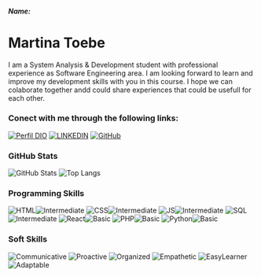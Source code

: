 ##### Name:

# Martina Toebe
I am a System Analysis & Development student with professional experience as Software Engineering area. I am looking forward to learn and improve my development skills with you in this course. I hope we can colaborate together andd could share experiences that  could be usefull for each other.

### Conect with me through the following links:
[![Perfil DIO](https://img.shields.io/badge/DIO/PERFIL-darkblue)](https://www.dio.me/users/martinatoebe)
[![LINKEDIN](https://img.shields.io/badge/Linkdin-blue)](https://www.linkedin.com/in/martina-toebe/)
[![GitHub](https://img.shields.io/badge/GitHub-black)](https://github.com/Tina016)

### GitHub Stats
![GitHub Stats](https://github-readme-stats.vercel.app/api?username=Tina016&theme=transparent&bg_color=000&border_color=30A3DC&show_icons=true&icon_color=30A3DC&title_color=E94D5F&text_color=FFF)
![Top Langs](https://github-readme-stats-git-masterrstaa-rickstaa.vercel.app/api/top-langs/?username=Tina016&layout=compact&bg_color=013&border_color=30A3DC&title_color=E94D5F&text_color=FFF)

### Programming Skills
![HTML](https://img.shields.io/badge/HTML-red)![Intermediate](https://img.shields.io/badge/Intermediate-yellow)
![CSS](https://img.shields.io/badge/CSS-blue)![Intermediate](https://img.shields.io/badge/Intermediate-yellow)
![JS](https://img.shields.io/badge/JavaScript-yellow)![Intermediate](https://img.shields.io/badge/Intermediate-yellow)
![SQL](https://img.shields.io/badge/SQL-orange)![Intermediate](https://img.shields.io/badge/Intermediate-yellow)
![React](https://img.shields.io/badge/React-000?style=for-the-badge&logo=react)![Basic](https://img.shields.io/badge/Basic-red)
![PHP](https://img.shields.io/badge/PHP-darkblue)![Basic](https://img.shields.io/badge/Basic-red)
![Python](https://img.shields.io/badge/Python-000?style=for-the-badge&logo=python)![Basic](https://img.shields.io/badge/Basic-red)

### Soft Skills
![Communicative](https://img.shields.io/badge/Communicative-blue)
![Proactive](https://img.shields.io/badge/Proactive-blue)
![Organized](https://img.shields.io/badge/Organized-blue)
![Empathetic](https://img.shields.io/badge/Empathetic-blue)
![EasyLearner](https://img.shields.io/badge/EasyLearner-blue)
![Adaptable](https://img.shields.io/badge/Adaptable-blue)


